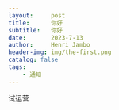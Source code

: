 ```yaml
---
layout:     post
title:      你好
subtitle:   你好
date:       2023-7-13
author:     Henri Jambo
header-img: img/the-first.png
catalog: false
tags:
    - 通知
---
```



试运营
